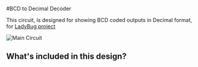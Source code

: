 #BCD to Decimal Decoder 

This circuit, is designed for showing BCD coded outputs in Decimal format, for [LadyBug project](http://ladybugsystems.ir)

![Main Circuit](https://github.com/prp-e/ladybug-decoder/blob/master/MainCirc.png)

## What's included in this design?
